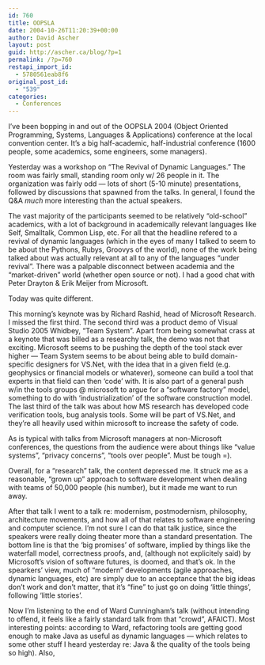```yaml
---
id: 760
title: OOPSLA
date: 2004-10-26T11:20:39+00:00
author: David Ascher
layout: post
guid: http://ascher.ca/blog/?p=1
permalink: /?p=760
restapi_import_id:
  - 5780561eab8f6
original_post_id:
  - "539"
categories:
  - Conferences
---
```

I&#8217;ve been bopping in and out of the OOPSLA 2004 (Object Oriented Programming, Systems, Languages & Applications) conference at the local convention center. It&#8217;s a big half-academic, half-industrial conference (1600 people, some academics, some engineers, some managers).

Yesterday was a workshop on &#8220;The Revival of Dynamic Languages.&#8221; The room was fairly small, standing room only w/ 26 people in it. The organization was fairly odd &#8212; lots of short (5-10 minute) presentations, followed by discussions that spawned from the talks. In general, I found the Q&A _much_ more interesting than the actual speakers.

The vast majority of the participants seemed to be relatively &#8220;old-school&#8221; academics, with a lot of background in academically relevant languages like Self, Smalltalk, Common Lisp, etc. For all that the headline refered to a revival of dynamic languages (which in the eyes of many I talked to seem to be about the Pythons, Rubys, Groovys of the world), none of the work being talked about was actually relevant at all to any of the languages &#8220;under revival&#8221;. There was a palpable disconnect between academia and the &#8220;market-driven&#8221; world (whether open source or not). I had a good chat with Peter Drayton & Erik Meijer from Microsoft.

Today was quite different.

This morning&#8217;s keynote was by Richard Rashid, head of Microsoft Research. I missed the first third. The second third was a product demo of Visual Studio 2005 Whidbey, &#8220;Team System&#8221;. Apart from being somewhat crass at a keynote that was billed as a researchy talk, the demo was not that exciting. Microsoft seems to be pushing the depth of the tool stack ever higher &#8212; Team System seems to be about being able to build domain-specific designers for VS.Net, with the idea that in a given field (e.g. geophysics or financial models or whatever), someone can build a tool that experts in that field can then &#8216;code&#8217; with. It is also part of a general push w/in the tools groups @ microsoft to argue for a &#8220;software factory&#8221; model, something to do with &#8216;industrialization&#8217; of the software construction model. The last third of the talk was about how MS research has developed code verification tools, bug analysis tools. Some will be part of VS.Net, and they&#8217;re all heavily used within microsoft to increase the safety of code.

As is typical with talks from Microsoft managers at non-Microsoft conferences, the questions from the audience were about things like &#8220;value systems&#8221;, &#8220;privacy concerns&#8221;, &#8220;tools over people&#8221;. Must be tough =).

Overall, for a &#8220;research&#8221; talk, the content depressed me. It struck me as a reasonable, &#8220;grown up&#8221; approach to software development when dealing with teams of 50,000 people (his number), but it made me want to run away.

After that talk I went to a talk re: modernism, postmodernism, philosophy, architecture movements, and how all of that relates to software engineering and computer science. I&#8217;m not sure I can do that talk justice, since the speakers were really doing theater more than a standard presentation. The bottom line is that the &#8216;big promises&#8217; of software, implied by things like the waterfall model, correctness proofs, and, (although not explicitely said) by Microsoft&#8217;s vision of software futures, is doomed, and that&#8217;s ok. In the spearkers&#8217; view, much of &#8220;modern&#8221; developments (agile approaches, dynamic languages, etc) are simply due to an acceptance that the big ideas don&#8217;t work and don&#8217;t matter, that it&#8217;s &#8220;fine&#8221; to just go on doing &#8216;little things&#8217;, following &#8216;little stories&#8217;.

Now I&#8217;m listening to the end of Ward Cunningham&#8217;s talk (without intending to offend, it feels like a fairly standard talk from that &#8220;crowd&#8221;, AFAICT). Most interesting points: according to Ward, refactoring tools are getting good enough to make Java as useful as dynamic languages &#8212; which relates to some other stuff I heard yesterday re: Java & the quality of the tools being so high). Also,